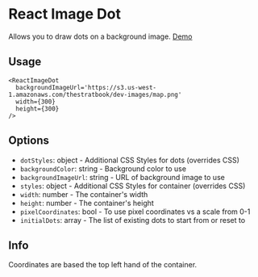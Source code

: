 # React Image Dot

Allows you to draw dots on a background image. [Demo](https://2p5lzo7y20.codesandbox.io/)

## Usage

```
<ReactImageDot
  backgroundImageUrl='https://s3.us-west-1.amazonaws.com/thestratbook/dev-images/map.png'
  width={300}
  height={300}
/>
```

## Options

* `dotStyles`: object - Additional CSS Styles for dots (overrides CSS)
* `backgroundColor`: string - Background color to use
* `backgroundImageUrl`: string - URL of background image to use
* `styles`: object - Additional CSS Styles for container (overrides CSS)
* `width`: number - The container's width
* `height`: number - The container's height
* `pixelCoordinates`: bool - To use pixel coordinates vs a scale from 0-1
* `initialDots`: array - The list of existing dots to start from or reset to

## Info

Coordinates are based the top left hand of the container.
